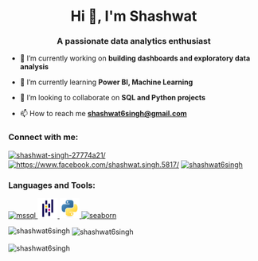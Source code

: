 <h1 align="center">Hi 👋, I'm Shashwat</h1>
<h3 align="center">A passionate data analytics enthusiast</h3>

- 🔭 I’m currently working on **building dashboards and exploratory data analysis**

- 🌱 I’m currently learning **Power BI, Machine Learning**

- 👯 I’m looking to collaborate on **SQL and Python projects**

- 📫 How to reach me **shashwat6singh@gmail.com**

<h3 align="left">Connect with me:</h3>
<p align="left">
<a href="https://linkedin.com/in/shashwat-singh-27774a21/" target="blank"><img align="center" src="https://raw.githubusercontent.com/rahuldkjain/github-profile-readme-generator/master/src/images/icons/Social/linked-in-alt.svg" alt="shashwat-singh-27774a21/" height="30" width="40" /></a>
<a href="https://fb.com/shashwat.singh.5817/" target="blank"><img align="center" src="https://raw.githubusercontent.com/rahuldkjain/github-profile-readme-generator/master/src/images/icons/Social/facebook.svg" alt="https://www.facebook.com/shashwat.singh.5817/" height="30" width="40" /></a>
<a href="https://instagram.com/shashwat6singh" target="blank"><img align="center" src="https://raw.githubusercontent.com/rahuldkjain/github-profile-readme-generator/master/src/images/icons/Social/instagram.svg" alt="shashwat6singh" height="30" width="40" /></a>
</p>

<h3 align="left">Languages and Tools:</h3>
<p align="left"> <a href="https://www.microsoft.com/en-us/sql-server" target="_blank" rel="noreferrer"> <img src="https://www.svgrepo.com/show/303229/microsoft-sql-server-logo.svg" alt="mssql" width="40" height="40"/> </a> <a href="https://pandas.pydata.org/" target="_blank" rel="noreferrer"> <img src="https://raw.githubusercontent.com/devicons/devicon/2ae2a900d2f041da66e950e4d48052658d850630/icons/pandas/pandas-original.svg" alt="pandas" width="40" height="40"/> </a> <a href="https://www.python.org" target="_blank" rel="noreferrer"> <img src="https://raw.githubusercontent.com/devicons/devicon/master/icons/python/python-original.svg" alt="python" width="40" height="40"/> </a> <a href="https://seaborn.pydata.org/" target="_blank" rel="noreferrer"> <img src="https://seaborn.pydata.org/_images/logo-mark-lightbg.svg" alt="seaborn" width="40" height="40"/> </a> </p>

<p><img align="left" src="https://github-readme-stats.vercel.app/api/top-langs?username=shashwat6singh&show_icons=true&locale=en&layout=compact" alt="shashwat6singh" /></p>

<p>&nbsp;<img align="center" src="https://github-readme-stats.vercel.app/api?username=shashwat6singh&show_icons=true&locale=en" alt="shashwat6singh" /></p>

<p><img align="center" src="https://github-readme-streak-stats.herokuapp.com/?user=shashwat6singh&" alt="shashwat6singh" /></p>
